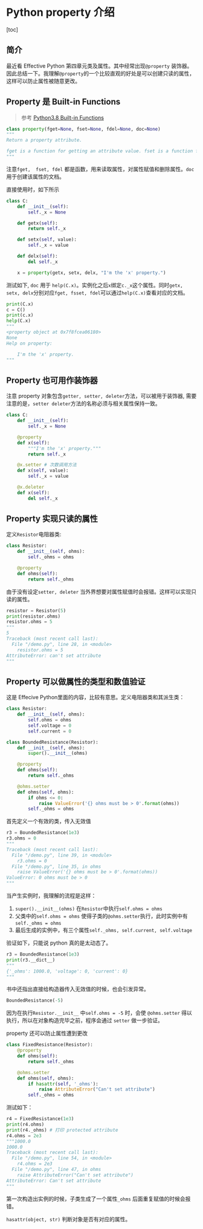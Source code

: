 # Python property 介绍

[toc]

## 简介

最近看 Effective Python 第四章元类及属性。其中经常出现`@property` 装饰器。因此总结一下。我理解`@property`的一个比较直观的好处是可以创建只读的属性，这样可以防止属性被随意更改。

## Property 是 Built-in Functions

> 参考 [Python3.8 Built-in Functions](https://docs.python.org/3/library/functions.html#property)

```python
class property(fget=None, fset=None, fdel=None, doc=None)
"""
Return a property attribute.

fget is a function for getting an attribute value. fset is a function for setting an attribute value. fdel is a function for deleting an attribute value. And doc creates a docstring for the attribute.
"""
```

注意`fget,  fset, fdel` 都是函数，用来读取属性，对属性赋值和删除属性。`doc`用于创建该属性的文档。

直接使用时，如下所示

```python
class C:
    def __init__(self):
        self._x = None

    def getx(self):
        return self._x

    def setx(self, value):
        self._x = value

    def delx(self):
        del self._x

    x = property(getx, setx, delx, "I'm the 'x' property.")
```

测试如下, `doc` 用于 `help(C.x)`。实例化之后`x`绑定`c._x`这个属性。同时`getx, setx, delx`分别对应`fget, fsset, fdel`可以通过`help(C.x)`查看对应的文档。

```python
print(C.x)
c = C()
print(c.x)
help(C.x)
"""
<property object at 0x7f8fcea06180>
None
Help on property:

    I'm the 'x' property.
"""
```

## Property 也可用作装饰器

注意 property 对象包含`getter, setter, deleter`方法，可以被用于装饰器, 需要注意的是，`setter deleter`方法的名称必须与相关属性保持一致。

```python
class C:
    def __init__(self):
        self._x = None

    @property
    def x(self):
        """I'm the 'x' property."""
        return self._x

    @x.setter # 次数调用方法
    def x(self, value):
        self._x = value

    @x.deleter
    def x(self):
        del self._x
```

## Property 实现只读的属性

定义`Resistor`电阻器类:

```python
class Resistor:
    def __init__(self, ohms):
        self._ohms = ohms

    @property
    def ohms(self):
        return self._ohms
```

由于没有设定`setter, deleter` 当外界想要对属性赋值时会报错。这样可以实现只读的属性。

```python
resistor = Resistor(5)
print(resistor.ohms)
resistor.ohms = 5
"""
5
Traceback (most recent call last):
  File "/demo.py", line 28, in <module>
    resistor.ohms = 5
AttributeError: can't set attribute
"""
```

## Property 可以做属性的类型和数值验证

这是 Effecive Python里面的内容，比较有意思。定义电阻器类和其派生类：

```python
class Resistor:
    def __init__(self, ohms):
        self.ohms = ohms
        self.voltage = 0
        self.current = 0

class BoundedResistance(Resistor):
    def __init__(self, ohms):
        super().__init__(ohms)

    @property
    def ohms(self):
        return self._ohms

    @ohms.setter
    def ohms(self, ohms):
        if ohms <= 0:
            raise ValueError('{} ohms must be > 0'.format(ohms))
        self._ohms = ohms
```

首先定义一个有效的类，传入无效值

```python
r3 = BoundedResistance(1e3)
r3.ohms = 0
"""
Traceback (most recent call last):
  File "/demo.py", line 39, in <module>
    r3.ohms = 0
  File "/demo.py", line 35, in ohms
    raise ValueError('{} ohms must be > 0'.format(ohms))
ValueError: 0 ohms must be > 0
"""
```

当产生实例时，我理解的流程是这样：

1. `super().__init__(ohms)` 在`Resistor`中执行`self.ohms = ohms`
2. 父类中的`self.ohms = ohms` 使得子类的`@ohms.setter`执行，此时实例中有`self._ohms = ohms`
3. 最后生成的实例中，有三个属性`self._ohms, self.current, self.voltage` 

验证如下，只能说 python 真的是太动态了。

```python
r3 = BoundedResistance(1e3)
print(r3.__dict__)
"""
{'_ohms': 1000.0, 'voltage': 0, 'current': 0}
"""
```

书中还指出直接给构造器传入无效值的时候，也会引发异常。

```python
BoundedResistance(-5)
```

因为在执行`Resistor.__init__` 中`self.ohms = -5` 时，会使 `@ohms.setter` 得以执行，所以在对象构造完毕之前，程序会通过 `setter` 做一步验证。

property 还可以防止属性遭到更改

```python
class FixedResistance(Resistor):
    @property
    def ohms(self):
        return self._ohms

    @ohms.setter
    def ohms(self, ohms):
        if hasattr(self, '_ohms'):
            raise AttributeError("Can't set attribute")
        self._ohms = ohms
```

测试如下：

```python
r4 = FixedResistance(1e3)
print(r4.ohms)
print(r4._ohms) # 打印 protected attribute
r4.ohms = 2e3
"""1000.0
1000.0
Traceback (most recent call last):
  File "/demo.py", line 54, in <module>
    r4.ohms = 2e3
  File "/demo.py", line 47, in ohms
    raise AttributeError("Can't set attribute")
AttributeError: Can't set attribute
"""
```

第一次构造出实例的时候，子类生成了一个属性`_ohms` 后面重复赋值的时候会报错。

`hasattr(object, str)` 判断对象是否有对应的属性。

